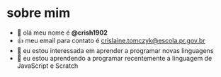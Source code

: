 # sobre mim
- 👋 olá meu nome é  <b> @crish1902 </b>
- :+1: meu email para contato é crislaine.tomczyk@escola.pr.gov.br
- 👀 eu estou interessada em aprender a programar novas linguagens 
- 🌱 eu estou aprendendo a programar recentemente a linguagem de JavaScript e Scratch



<!---
crish1902/crish1902 is a ✨ special ✨ repository because its `README.md` (this file) appears on your GitHub profile.
You can click the Preview link to take a look at your changes.
--->
